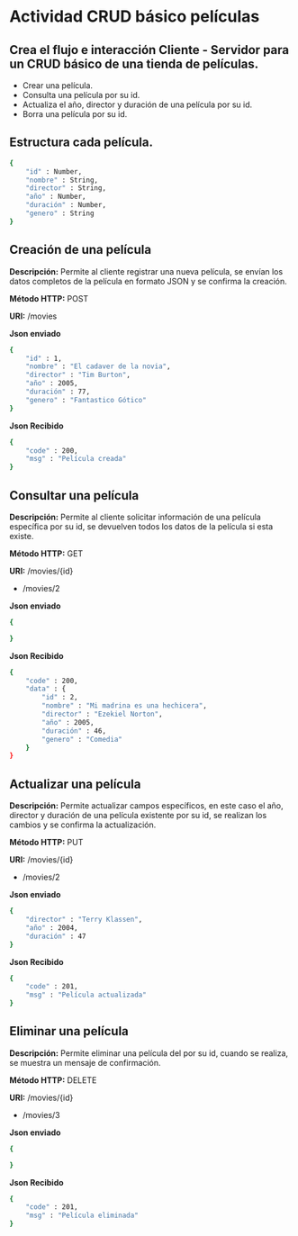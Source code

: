 # Actividad CRUD básico películas

## Crea el flujo e interacción Cliente - Servidor para un CRUD básico de una tienda de películas.
- Crear una película.
- Consulta una película por su id.
- Actualiza el año, director y duración de una película por su id.
- Borra una película por su id.

## Estructura cada película.
```bash
{
    "id" : Number,
    "nombre" : String,
    "director" : String,
    "año" : Number,
    "duración" : Number,
    "genero" : String
}
```

## Creación de una película
**Descripción:** Permite al cliente registrar una nueva película, se envían los datos completos de la película en formato JSON y se confirma la creación.

**Método HTTP:** POST

**URI:** /movies

**Json enviado**
```bash
{
    "id" : 1,
    "nombre" : "El cadaver de la novia",
    "director" : "Tim Burton",
    "año" : 2005,
    "duración" : 77,
    "genero" : "Fantastico Gótico"
}
```

**Json Recibido**
```bash
{
    "code" : 200,
    "msg" : "Película creada"
}
```

## Consultar una película
**Descripción:** Permite al cliente solicitar información de una película específica por su id, se devuelven todos los datos de la película si esta existe.

**Método HTTP:** GET

**URI:** /movies/{id}
- /movies/2

**Json enviado**
```bash
{

}
```

**Json Recibido**
```bash
{
    "code" : 200,
    "data" : {
        "id" : 2,
        "nombre" : "Mi madrina es una hechicera",
        "director" : "Ezekiel Norton",
        "año" : 2005,
        "duración" : 46,
        "genero" : "Comedia"
    }
}
```

## Actualizar una película
**Descripción:** Permite actualizar campos específicos, en este caso el año, director y duración de una película existente por su id, se realizan los cambios y se confirma la actualización.

**Método HTTP:** PUT

**URI:** /movies/{id}
- /movies/2

**Json enviado**
```bash
{
    "director" : "Terry Klassen",
    "año" : 2004,
    "duración" : 47
}
```

**Json Recibido**
```bash
{
    "code" : 201,
    "msg" : "Película actualizada"
}

```

## Eliminar una película
**Descripción:** Permite eliminar una película del por su id, cuando se realiza, se muestra un mensaje de confirmación.

**Método HTTP:** DELETE

**URI:** /movies/{id}
- /movies/3

**Json enviado**
```bash
{

}

```

**Json Recibido**
```bash
{
    "code" : 201,
    "msg" : "Película eliminada"
}

```